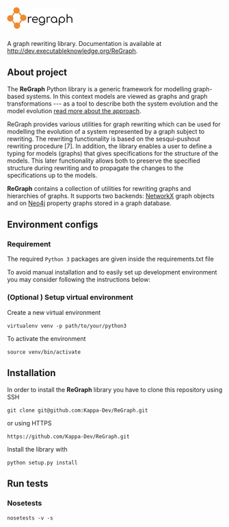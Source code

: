 # ![alt text](https://github.com/Kappa-Dev/ReGraph/blob/gh-pages/_images/regraph_logo.png)

A graph rewriting library. Documentation is available at http://dev.executableknowledge.org/ReGraph.

## About project

The **ReGraph** Python library is a generic framework for modelling graph-based systems. In this context models are viewed as graphs and graph transformations --- as a tool to describe both the system evolution and the model evolution [read more about the approach](http://link.springer.com/chapter/10.1007%2F978-3-540-30203-2_30). 

ReGraph provides various utilities for graph rewriting which can be used for modelling the evolution of a system represented by a graph subject to rewriting. The rewriting functionality is based on the sesqui-pushout rewriting procedure [7]. In addition, the library enables a user to define a typing for models (graphs) that gives specifications for the structure of the models. This later functionality allows both to preserve the specified structure during rewriting and to propagate the changes to the specifications up to the models.

**ReGraph** contains a collection of utilities for rewriting graphs and hierarchies of graphs. It supports two backends: [NetworkX](https://networkx.github.io/) graph objects and on [Neo4j](https://neo4j.com/) property graphs stored in a graph database.

## Environment configs 

### Requirement

The required `Python 3` packages are given inside the requirements.txt file

To avoid manual installation and to easily set up development environment you may consider following the instructions below:

### (Optional ) Setup virtual environment

Create a new virtual environment
```
virtualenv venv -p path/to/your/python3
```

To activate the environment
```
source venv/bin/activate
```

## Installation

In order to install the **ReGraph** library you have to clone this repository using SSH
```
git clone git@github.com:Kappa-Dev/ReGraph.git
```
or using HTTPS
```
https://github.com/Kappa-Dev/ReGraph.git
```
Install the library with
```
python setup.py install
```

## Run tests

### Nosetests
```
nosetests -v -s
```

